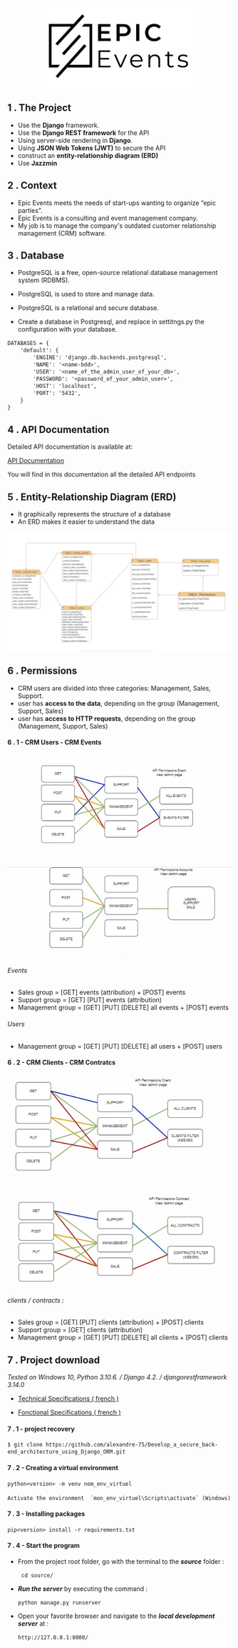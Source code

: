 <p align="center"><img src="pictures\16007804386673_P10.png" alt="logo" /></p>

## 1 . The Project

- Use the **Django** framework.
- Use the **Django REST framework** for the API
- Using server-side rendering in **Django**.
- Using **JSON Web Tokens (JWT)** to secure the API
- construct an **entity-relationship diagram (ERD)**
- Use **Jazzmin**

## 2 . Context
- Epic Events meets the needs of start-ups wanting to organize “epic parties”.
- Epic Events is a consulting and event management company.
- My job is to manage the company's outdated customer relationship management (CRM) software.

## 3 . Database

- PostgreSQL is a free, open-source relational database management system (RDBMS).
- PostgreSQL is used to store and manage data.
- PostgreSQL is a relational and secure database.

- Create a database in Postgresql, and replace in settitngs.py the configuration with your database.
```
DATABASES = {
    'default': {
        'ENGINE': 'django.db.backends.postgresql',
        'NAME': '<name-bdd>',
        'USER': '<name_of_the_admin_user_of_your_db>',
        'PASSWORD': '<password_of_your_admin_user>',
        'HOST': 'localhost',
        'PORT': '5432',
    }
}
```
## 4 . API Documentation

Detailed API documentation is available at:

[API Documentation](https://documenter.getpostman.com/view/24753025/2s93eSZFJw)

You will find in this documentation all the detailed API endpoints

## 5 . Entity-Relationship Diagram (ERD)

- It graphically represents the structure of a database
- An ERD makes it easier to understand the data
<p align="center"><img src="https://github.com/alexandre-75/Develop_a_secure_back-end_architecture_using_Django_ORM/blob/main/pictures/Capture%20d%E2%80%99%C3%A9cran%202023-04-30%20144637.jpg?raw=true" alt="ERD" /></p>

## 6 . Permissions
- CRM users are divided into three categories: Management, Sales, Support.
- user has **access to the data**, depending on the group (Management, Support, Sales)
- user has **access to HTTP requests**, depending on the group (Management, Support, Sales)


#### 6 . 1 - CRM Users  -  CRM Events

<p align="center"><img src="https://github.com/alexandre-75/Develop_a_secure_back-end_architecture_using_Django_ORM/blob/main/pictures/Capture%20d%E2%80%99%C3%A9cran%202023-04-30%20144805.jpg?raw=true" alt="" /></p>

###### Events
- Sales group = [GET] events (attribution) + [POST] events
- Support group = [GET] [PUT] events (attribution)
- Management group = [GET] [PUT] [DELETE] all events + [POST] events

###### Users
- Management group = [GET] [PUT] [DELETE] all users + [POST] users

#### 6 . 2 - CRM Clients  -  CRM Contratcs
<p align="center"><img src="https://github.com/alexandre-75/Develop_a_secure_back-end_architecture_using_Django_ORM/blob/main/pictures/Capture%20d%E2%80%99%C3%A9cran%202023-04-30%20144742.jpg?raw=true" alt="" /></p>

###### clients / contracts :

- Sales group = [GET] [PUT] clients (attribution) + [POST] clients
- Support group = [GET] clients (attribution)
- Management group = [GET] [PUT] [DELETE] all clients + [POST] clients

##  7 . Project download

_Tested on Windows 10, Python 3.10.6. / Django 4.2. / djangorestframework 3.14.0_


- [Technical Specifications ( french )](https://github.com/alexandre-75/Develop_a_secure_back-end_architecture_using_Django_ORM/blob/main/pictures/PDF/CRM%2B-%2BExigences%2Btechniques.pdf)

- [Fonctional Specifications ( french )](https://github.com/alexandre-75/Develop_a_secure_back-end_architecture_using_Django_ORM/blob/main/pictures/PDF/CRM%2B-%2BExigences%2Bfonctionnelles.pdf)


####  7 . 1 - project recovery

    $ git clone https://github.com/alexandre-75/Develop_a_secure_back-end_architecture_using_Django_ORM.git

####  7 . 2 - Creating a virtual environment

    python<version> -m venv nom_env_virtuel

    Activate the environment  `mon_env_virtuel\Scripts\activate` (Windows)

####  7 . 3 - Installing packages

    pip<version> install -r requirements.txt
    
####  7 . 4 - Start the program

- From the project root folder, go with the terminal to the ***source*** folder :
    ```
     cd source/
     ```
- ***Run the server*** by executing the command :
  ```
  python manage.py runserver
  ```

- Open your favorite browser and navigate to the ***local development server*** at :
  ```
  http://127.0.0.1:8000/
  ```
